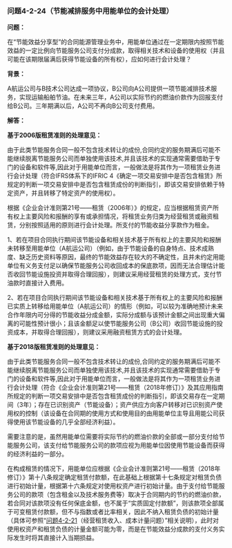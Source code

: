 ### 问题4-2-24（节能减排服务中用能单位的会计处理）

**问题：**

在“节能效益分享型”的合同能源管理业务中，用能单位通过在一定期限内按照节能效益的一定比例向节能服务公司支付分成款，取得相关技术和设备的使用权（并且可能在该期限届满后获得节能设备的所有权），应如何进行会计处理？

**背景：**

A航运公司与B技术公司达成一项协议，B公司向A公司提供一项节能减排技术服务，实现运输船舶节油。在未来三年，A公司以实际节约的燃油价款作为回报支付给B公司。三年期满以后，A公司不再向B公司支付费用。

**解答：**

**基于2006版租赁准则的处理意见：**

由于此类节能服务合同一般不包含技术转让的成份,合同约定的服务期满后可能不能继续脱离节能服务公司而单独使用该技术,并且该技术的实现通常需要借助于专门的设备和软件等,因此对于用能单位而言，一般做法是将其作为一项租赁业务进行会计处理（符合IFRS体系下的IFRIC
4《确定一项交易安排中是否包含租赁》所规定的判断一项交易安排中是否包含租赁成份的判断指引，即该交易安排依赖于特定资产，并且转移了特定资产的使用权）。

根据《企业会计准则第21号——租赁（2006年）》的规定，应当根据租赁资产所有权上主要风险和报酬的享有或承担情况，将租赁业务归类为经营租赁或融资租赁，分别按照适用的原则进行会计处理。所支付的节能收益分享款作为租金。

1、若在项目合同执行期间该节能设备和相关技术基于所有权上的主要风险和报酬未转移至用能单位（A航运公司）（例如，由于节能设备的自身特点、技术成熟度、缺乏历史资料等原因，最终的节能效益存在较大的不确定性，且并未约定用能单位有义务支付足以确保节能服务公司收回成本的保底款项，因而无法合理估计能否收回节能设施投资并取得合理回报），则建议采用经营租赁的处理方式，支付节油款时直接计入费用。

2、若在项目合同执行期间该节能设备和相关技术基于所有权上的主要风险和报酬已实质上转移给用能单位（A航运公司）的情形（例如，可以较为准确地预计未来合作年限内可分得的节能收益分成金额，实际分成额与该预计金额之间出现重大偏离的可能性预计很小；且该金额足以使节能服务公司（B公司）收回节能设施的投资成本，并取得合理回报），则建议采用融资租赁方式的会计处理。

**基于2018版租赁准则的处理意见：**

由于此类节能服务合同一般不包含技术转让的成份,合同约定的服务期满后可能不能继续脱离节能服务公司而单独使用该技术,并且该技术的实现通常需要借助于专门的设备和软件等,因此对于用能单位而言，一般做法是将其作为一项租赁业务进行会计处理（符合《企业会计准则第21号——租赁（2018年修订）》及其应用指南所规定的判断一项交易安排中是否包含租赁成份的判断指引，即该交易存在一定期间（3年）；存在已识别资产（节能设备）；资产供应方向客户转移对已识别资产使用权的控制（该设备在合同期的使用方式和使用目的由用能单位主导且用能公司获得使用该节能设备的几乎全部经济利益）。

需要注意的是，虽然用能单位需要将实际节约的燃油价款的全部或一部分支付给节能服务公司，该支付给节能服务公司的款项应视为用能单位因使用节能设备而获得的经济利益的一部分。

在构成租赁的情况下，用能单位应根据《企业会计准则第21号——租赁（2018年修订）》第十八条规定确定租赁付款额，在此基础上根据第十七条规定对租赁负债进行初始计量，根据第十六条规定对使用权资产进行初始计量。由于支付给节能服务公司的款项（包含租金以及技术服务费等）取决于合同期内的节约的燃油价款，若合同对该款项没有任何保底金额，也不属于“实质固定付款额”，则该款项全部属于可变租赁付款额，但不与指数或者比率相关，因此不纳入租赁负债的初始计量（具体可参照“[问题4-2-21](#问题4-2-21经营租赁收入成本计量问题)（经营租赁收入、成本计量问题）”相关说明），此时对使用权资产和租赁负债的计量金额可能为零，而是在节能效益分成款的支付义务实际发生时将其直接计入当期损益。